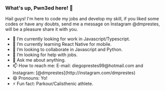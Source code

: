 ### What's up, Pwn3ed here! 👋 ###
<div>
  
  <p>Hail guys! I'm here to code my jobs and develop my skill, if you liked some codes or have any doubts, send me a message on Instagram @dmprestes, will be a pleasure share it with you.</p>

  <ul>
    <li>🔭 I’m currently looking for work in Javascript/Typescript.</li>
    <li>🌱 I’m currently learning React Native for mobile.</li>
    <li>👯 I’m looking to collaborate in Javascript and Python.</li>
    <li>🤔 I’m looking for help with jobs.</li>
    <li>💬 Ask me about anything.</li>
    <li>📫 How to reach me: E-mail: diegoprestes99@hotmail.com and Instagram: [@dmprestes](http://instagram.com/dmprestes)</li>
    <li>😄 Pronouns: Yo!</li>
    <li>⚡ Fun fact: Parkour/Calisthenic athlete.</li>
  </ul>
  
</div>
